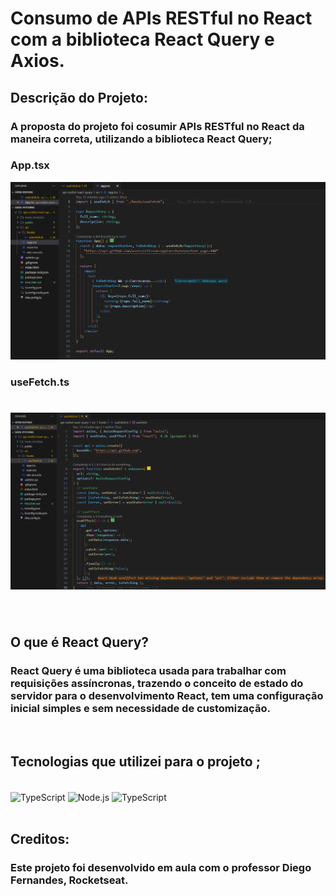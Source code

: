 
# Consumo de APIs RESTful no React com a biblioteca React Query e Axios.

## Descrição do Projeto:

### A proposta do projeto foi cosumir APIs RESTful no React da maneira correta, utilizando a biblioteca React Query;


### App.tsx
![](./public/images/app.png)
### useFetch.ts
![](./public/images/useFetch.png)
=======
<br>


## O que é React Query?

### React Query é uma biblioteca usada para trabalhar com requisições assíncronas, trazendo o conceito de estado do servidor para o desenvolvimento React, tem uma configuração inicial simples e sem necessidade de customização.

<br>

## Tecnologias que utilizei para o projeto ;

<div style="display: inline_block"><br>
<img  align="center" src="https://cdn.jsdelivr.net/gh/devicons/devicon/icons/typescript/typescript-original.svg"  heigth="30" width="40"alt="TypeScript">
    <img  align="center" src="https://cdn.jsdelivr.net/gh/devicons/devicon/icons/react/react-original.svg" heigth="30" width="40"alt="Node.js">
    <img  align="center" src="https://cdn.jsdelivr.net/gh/devicons/devicon/icons/nodejs/nodejs-original.svg"  heigth="30" width="40"alt="TypeScript">
</div>

<br>

## Creditos:

### Este projeto foi desenvolvido em aula com o professor Diego Fernandes, Rocketseat.



